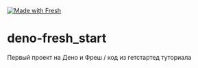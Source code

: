 [![Made with Fresh](https://fresh.deno.dev/fresh-badge.svg)](https://fresh.deno.dev)
# deno-fresh_start
Первый проект на Дено и Фреш / код из гетстартед туториала
